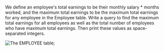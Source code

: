 We define an employee's total earnings to be their monthly salary * months worked, and the maximum total earnings to be the maximum total earnings for any employee in the Employee table. Write a query to find the maximum total earnings for all employees as well as the total number of employees who have maximum total earnings. Then print these values as  space-separated integers.



![The EMPLOYEE table](https://s3.amazonaws.com/hr-challenge-images/19629/1458557872-4396838885-ScreenShot2016-03-21at4.27.13PM.png);
